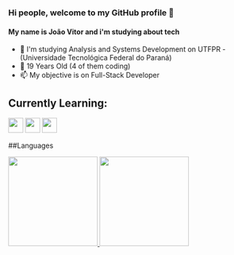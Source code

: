 ### Hi people, welcome to my GitHub profile 👋
#### My name is João Vitor and i'm studying about tech

 - 🤔 I'm studying Analysis and Systems Development on UTFPR - (Universidade Tecnológica Federal do Paraná)
 - 🌱 19 Years Old (4 of them coding)
 - 📫 My objective is on Full-Stack Developer

## Currently Learning:
<img loading= "lazy" src="https://cdn.jsdelivr.net/gh/devicons/devicon/icons/html5/html5-original.svg" width="30" height="30" /> <img loading= "lazy" src="https://cdn.jsdelivr.net/gh/devicons/devicon/icons/css3/css3-original.svg"  width="30" height="30"/> <img loading= "lazy" src="https://cdn.jsdelivr.net/gh/devicons/devicon/icons/java/java-original.svg" width="30" height="30"/>
          

##Languages

<div>
<a href="https://github.com/JVPCoder">
<img loading="lazy" height="180em" src="https://github-readme-stats.vercel.app/api/top-langs/?username=JVPCoder&layout=compact&langs_count=7&theme=dracula"/>
<img loading="lazy" height="180em" src="https://github-readme-stats.vercel.app/api?username=JVPCoder&show_icons=true&theme=dracula&include_all_commits=true&count_private=true"/>
</div>

<!--
**JVPCoder/JVPCoder** is a ✨ _special_ ✨ repository because its `README.md` (this file) appears on your GitHub profile.

Here are some ideas to get you started:

- 🔭 I’m currently working on ...
- 🌱 I’m currently learning ...
- 👯 I’m looking to collaborate on ...
- 🤔 I’m looking for help with ...
- 💬 Ask me about ...
- 📫 How to reach me: ...
- 😄 Pronouns: ...
- ⚡ Fun fact: ...
-->
